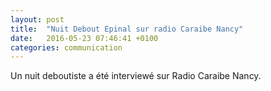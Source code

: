 ```yaml
---
layout: post
title:  "Nuit Debout Epinal sur radio Caraibe Nancy"
date:   2016-05-23 07:46:41 +0100
categories: communication
---
```


Un nuit deboutiste a été interviewé sur Radio Caraibe Nancy.


[lien-wiki]:  https://wiki.nuitdebout.fr/wiki/Villes/%C3%89pinal/Vendredi_81_mars_(20_mai)
[lien-cloud]: https://cloud.openmailbox.org/index.php/s/etdSdn0Fr1JKHvT

